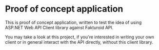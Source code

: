﻿Proof of concept application
============================

This is proof of concept application, written to test the idea of using ASP.NET Web API Client library against Fakturoid API.

You may take a look at this project, if you're interested in writing your own client or in general interact with the API directly, without this client library.